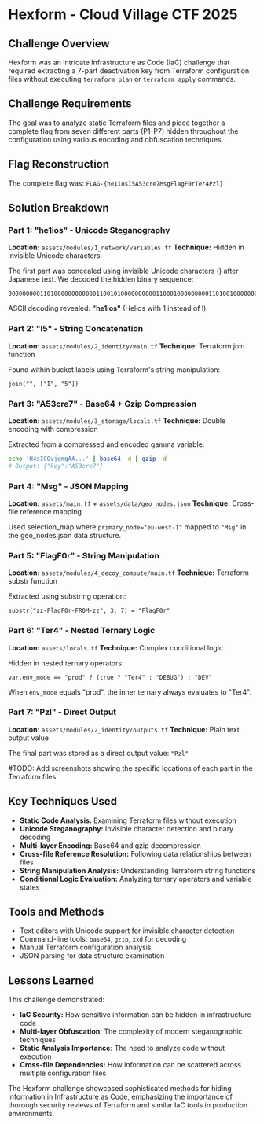 # Hexform - Cloud Village CTF 2025

## Challenge Overview

Hexform was an intricate Infrastructure as Code (IaC) challenge that required extracting a 7-part deactivation key from Terraform configuration files without executing `terraform plan` or `terraform apply` commands.

## Challenge Requirements

The goal was to analyze static Terraform files and piece together a complete flag from seven different parts (P1-P7) hidden throughout the configuration using various encoding and obfuscation techniques.

## Flag Reconstruction

The complete flag was: `FLAG-{he1iosI5A53cre7MsgFlagF0rTer4Pzl}`

## Solution Breakdown

### Part 1: "he1ios" - Unicode Steganography
**Location:** `assets/modules/1_network/variables.tf`
**Technique:** Hidden in invisible Unicode characters

The first part was concealed using invisible Unicode characters (⁢⁣) after Japanese text. We decoded the hidden binary sequence:
```
000000000110100000000000011001010000000000110001000000000110100100000000011011110000000001110011
```

ASCII decoding revealed: **"he1ios"** (Helios with 1 instead of l)

### Part 2: "I5" - String Concatenation
**Location:** `assets/modules/2_identity/main.tf`
**Technique:** Terraform join function

Found within bucket labels using Terraform's string manipulation:
```hcl
join("", ["I", "5"])
```

### Part 3: "A53cre7" - Base64 + Gzip Compression
**Location:** `assets/modules/3_storage/locals.tf`
**Technique:** Double encoding with compression

Extracted from a compressed and encoded gamma variable:
```bash
echo 'H4sICOvjgmgAA...' | base64 -d | gzip -d
# Output: {"key":"A53cre7"}
```

### Part 4: "Msg" - JSON Mapping
**Location:** `assets/main.tf` + `assets/data/geo_nodes.json`
**Technique:** Cross-file reference mapping

Used selection_map where `primary_node="eu-west-1"` mapped to `"Msg"` in the geo_nodes.json data structure.

### Part 5: "FlagF0r" - String Manipulation  
**Location:** `assets/modules/4_decoy_compute/main.tf`
**Technique:** Terraform substr function

Extracted using substring operation:
```hcl
substr("zz-FlagF0r-FROM-zz", 3, 7) = "FlagF0r"
```

### Part 6: "Ter4" - Nested Ternary Logic
**Location:** `assets/locals.tf`
**Technique:** Complex conditional logic

Hidden in nested ternary operators:
```hcl
var.env_mode == "prod" ? (true ? "Ter4" : "DEBUG") : "DEV"
```

When `env_mode` equals "prod", the inner ternary always evaluates to "Ter4".

### Part 7: "Pzl" - Direct Output
**Location:** `assets/modules/2_identity/outputs.tf`
**Technique:** Plain text output value

The final part was stored as a direct output value: `"Pzl"`

#TODO: Add screenshots showing the specific locations of each part in the Terraform files

## Key Techniques Used

- **Static Code Analysis:** Examining Terraform files without execution
- **Unicode Steganography:** Invisible character detection and binary decoding
- **Multi-layer Encoding:** Base64 and gzip decompression
- **Cross-file Reference Resolution:** Following data relationships between files
- **String Manipulation Analysis:** Understanding Terraform string functions
- **Conditional Logic Evaluation:** Analyzing ternary operators and variable states

## Tools and Methods

- Text editors with Unicode support for invisible character detection
- Command-line tools: `base64`, `gzip`, `xxd` for decoding
- Manual Terraform configuration analysis
- JSON parsing for data structure examination

## Lessons Learned

This challenge demonstrated:
- **IaC Security:** How sensitive information can be hidden in infrastructure code
- **Multi-layer Obfuscation:** The complexity of modern steganographic techniques
- **Static Analysis Importance:** The need to analyze code without execution
- **Cross-file Dependencies:** How information can be scattered across multiple configuration files

The Hexform challenge showcased sophisticated methods for hiding information in Infrastructure as Code, emphasizing the importance of thorough security reviews of Terraform and similar IaC tools in production environments.